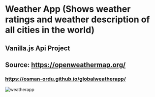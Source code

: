 # Weather App (Shows weather ratings and weather description of all cities in the world)
## Vanilla.js Api Project 
## Source: https://openweathermap.org/

### https://osman-ordu.github.io/globalweatherapp/
![weatherapp](https://user-images.githubusercontent.com/92692879/176792265-19b21981-bb8d-401f-90ce-b68230974f4d.png)
